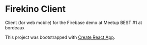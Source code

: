 # Firekino Client
Client (for web mobile) for the Firebase demo at Meetup BEST #1 at bordeaux

This project was bootstrapped with [Create React App](https://github.com/facebookincubator/create-react-app).
